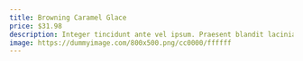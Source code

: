 ```yaml
---
title: Browning Caramel Glace
price: $31.98
description: Integer tincidunt ante vel ipsum. Praesent blandit lacinia erat. Vestibulum sed magna at nunc commodo placerat.
image: https://dummyimage.com/800x500.png/cc0000/ffffff
---
```

